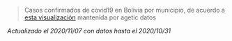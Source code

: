 > Casos confirmados de covid19 en Bolivia por municipio, de acuerdo a [esta visualización](https://datosagt2020.carto.com/builder/c1cdf57c-a007-4f3f-883a-c25ebdc50986/embed) mantenida por agetic datos

_Actualizado el 2020/11/07 con datos hasta el 2020/10/31_


